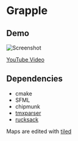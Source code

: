 # Grapple

## Demo

![Screenshot](http://i.imgur.com/WmXMtAv.png)

[YouTube Video](https://www.youtube.com/watch?v=LdumpgdooMc)

## Dependencies

 * cmake
 * SFML
 * chipmunk
 * [tmxparser](https://github.com/andrewrk/tmxparser)
 * [rucksack](https://github.com/andrewrk/rucksack)

Maps are edited with [tiled](http://www.mapeditor.org/)
